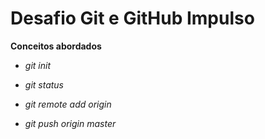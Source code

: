 # Desafio Git e GitHub Impulso

**Conceitos abordados**

- _git init_

- _git status_

- _git remote add origin_

- _git push origin master_

  

